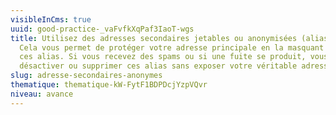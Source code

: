 ```yaml
---
visibleInCms: true
uuid: good-practice-_vaFvfkXqPaf3IaoT-wgs
title: Utilisez des adresses secondaires jetables ou anonymisées (alias e-mail).
  Cela vous permet de protéger votre adresse principale en la masquant derrière
  ces alias. Si vous recevez des spams ou si une fuite se produit, vous pouvez
  désactiver ou supprimer ces alias sans exposer votre véritable adresse e-mail.
slug: adresse-secondaires-anonymes
thematique: thematique-kW-FytF1BDPDcjYzpVQvr
niveau: avance
---
```

